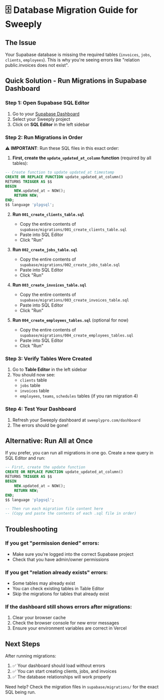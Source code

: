 # 🗄️ Database Migration Guide for Sweeply

## The Issue
Your Supabase database is missing the required tables (`invoices`, `jobs`, `clients`, `employees`). This is why you're seeing errors like "relation public.invoices does not exist".

## Quick Solution - Run Migrations in Supabase Dashboard

### Step 1: Open Supabase SQL Editor
1. Go to your [Supabase Dashboard](https://app.supabase.com)
2. Select your Sweeply project
3. Click on **SQL Editor** in the left sidebar

### Step 2: Run Migrations in Order

⚠️ **IMPORTANT**: Run these SQL files in this exact order:

1. **First, create the `update_updated_at_column` function** (required by all tables):
```sql
-- Create function to update updated_at timestamp
CREATE OR REPLACE FUNCTION update_updated_at_column()
RETURNS TRIGGER AS $$
BEGIN
    NEW.updated_at = NOW();
    RETURN NEW;
END;
$$ language 'plpgsql';
```

2. **Run `001_create_clients_table.sql`**
   - Copy the entire contents of `supabase/migrations/001_create_clients_table.sql`
   - Paste into SQL Editor
   - Click "Run"

3. **Run `002_create_jobs_table.sql`**
   - Copy the entire contents of `supabase/migrations/002_create_jobs_table.sql`
   - Paste into SQL Editor
   - Click "Run"

4. **Run `003_create_invoices_table.sql`**
   - Copy the entire contents of `supabase/migrations/003_create_invoices_table.sql`
   - Paste into SQL Editor
   - Click "Run"

5. **Run `004_create_employees_tables.sql`** (optional for now)
   - Copy the entire contents of `supabase/migrations/004_create_employees_tables.sql`
   - Paste into SQL Editor
   - Click "Run"

### Step 3: Verify Tables Were Created
1. Go to **Table Editor** in the left sidebar
2. You should now see:
   - `clients` table
   - `jobs` table
   - `invoices` table
   - `employees`, `teams`, `schedules` tables (if you ran migration 4)

### Step 4: Test Your Dashboard
1. Refresh your Sweeply dashboard at `sweeplypro.com/dashboard`
2. The errors should be gone!

## Alternative: Run All at Once

If you prefer, you can run all migrations in one go. Create a new query in SQL Editor and run:

```sql
-- First, create the update function
CREATE OR REPLACE FUNCTION update_updated_at_column()
RETURNS TRIGGER AS $$
BEGIN
    NEW.updated_at = NOW();
    RETURN NEW;
END;
$$ language 'plpgsql';

-- Then run each migration file content here
-- (Copy and paste the contents of each .sql file in order)
```

## Troubleshooting

### If you get "permission denied" errors:
- Make sure you're logged into the correct Supabase project
- Check that you have admin/owner permissions

### If you get "relation already exists" errors:
- Some tables may already exist
- You can check existing tables in Table Editor
- Skip the migrations for tables that already exist

### If the dashboard still shows errors after migrations:
1. Clear your browser cache
2. Check the browser console for new error messages
3. Ensure your environment variables are correct in Vercel

## Next Steps

After running migrations:
1. ✅ Your dashboard should load without errors
2. ✅ You can start creating clients, jobs, and invoices
3. ✅ The database relationships will work properly

Need help? Check the migration files in `supabase/migrations/` for the exact SQL being run. 